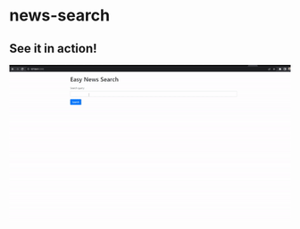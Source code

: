 # news-search

## See it in action!

![](https://github.com/NicholasStambaugh/news-search/blob/master/gifnews.gif)
